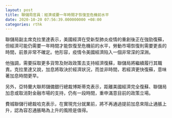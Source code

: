```yaml
---
layout: post
title: 聯儲局官員：經濟或要一年時間才恢復至危機前水平
date: 2020-10-20 07:56:39.000000000 +08:00
categories: rthk
---
```


聯儲局副主席克拉里達表示，美國經濟在受新型肺炎疫情的重創後正在強勁復蘇，但經濟可能仍需要一年時間才能恢復至危機前的水平，勞動市場恢復則需要更長的時間，前景非常不確定。他形容，疫情令美國經濟陷入一個非常深的深淵。

他強調，需要採取更多貨幣及財政政策去支持經濟復蘇，聯儲局將繼續履行其職責。克拉里達又說，加息將取決於經濟狀況，而並非時間，若經濟更快復蘇，意味著加息時間更早。

另外，亞特蘭大聯邦儲備銀行總裁博斯蒂克表示，距離美國經濟完全復蘇、聯儲局加息或取消對金融市場的支持，仍有一段時間，重申滿意目前的政策立場。

費城聯儲行總裁哈克表示，在實現充分就業前，將不再通過提前加息來阻止通脹上升，認為容忍通脹略為上升的風險是值得。
